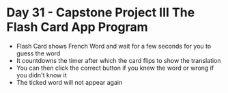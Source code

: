 # Day 31 - Capstone Project III The Flash Card App Program
- Flash Card shows French Word and wait for a few seconds for you to guess the word
- It countdowns the timer after which the card flips to show the translation
- You can then click the correct button if you knew the word or wrong if you didn't know it
- The ticked word will not appear again
